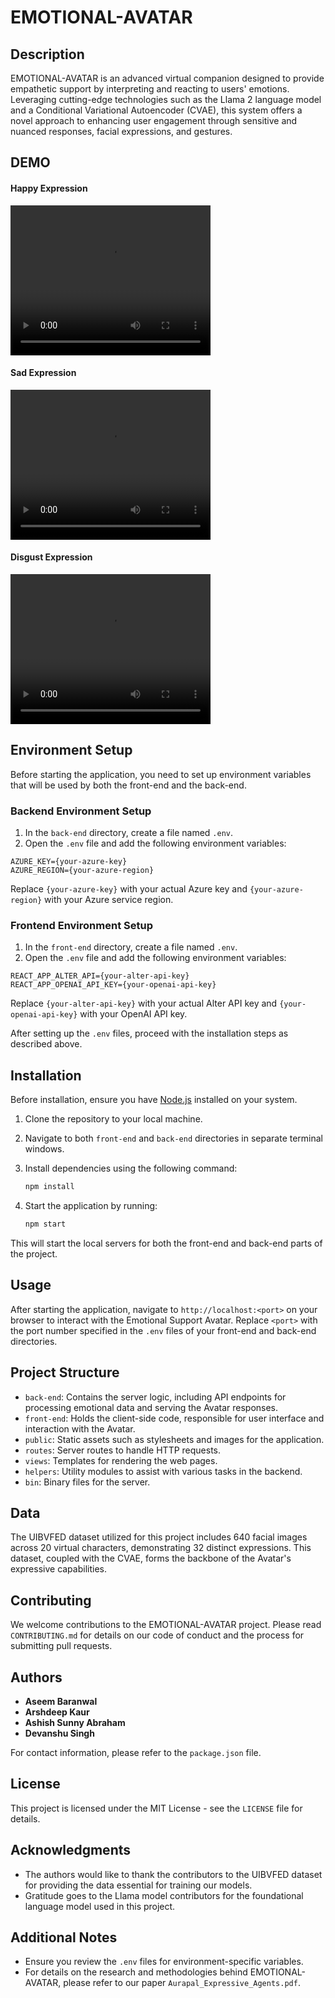 # EMOTIONAL-AVATAR

## Description

EMOTIONAL-AVATAR is an advanced virtual companion designed to provide empathetic support by interpreting and reacting to users' emotions. Leveraging cutting-edge technologies such as the Llama 2 language model and a Conditional Variational Autoencoder (CVAE), this system offers a novel approach to enhancing user engagement through sensitive and nuanced responses, facial expressions, and gestures.

## DEMO

<!-- #### Happy Expression

[![Happy Expression](https://drive.google.com/uc?export=view&id=1Gtai7U0QYXx86Tz6bP52s3hSd1LSFKJS)](https://drive.google.com/file/d/1jLjtw5usLCgWnqcBO4ygFvD4drXQIAzU)

#### Sad Expression

[![Sad Expression](https://drive.google.com/uc?export=view&id=1MsAkqtV18LdCo1xESR4y4zv1T-nHzawg)](https://drive.google.com/file/d/1jwWrJbxhClmwM18a6mfzZ8PwdhSUFhxl)

#### Disgust Expression

[![Disgust Expression](https://drive.google.com/uc?export=view&id=1Usdp7I7S0YXBo6XXLsStiFbPAJ5U6w_w)](https://drive.google.com/file/d/18ilcMnJ-4IhOTQrHkCf4zn6l905YGlg2) -->

#### Happy Expression

<video width="320" height="240" controls>
  <source src="https://drive.google.com/file/d/1jLjtw5usLCgWnqcBO4ygFvD4drXQIAzU.mov" type="video/mp4">
  Your browser does not support the video tag.
</video>

#### Sad Expression

<video width="320" height="240" controls>
  <source src="https://drive.google.com/file/d/1jwWrJbxhClmwM18a6mfzZ8PwdhSUFhxl.mov" type="video/mp4">
  Your browser does not support the video tag.
</video>

#### Disgust Expression

<video width="320" height="240" controls>
  <source src="https://drive.google.com/file/d/18ilcMnJ-4IhOTQrHkCf4zn6l905YGlg2.mov" type="video/mp4">
  Your browser does not support the video tag.
</video>

## Environment Setup

Before starting the application, you need to set up environment variables that will be used by both the front-end and the back-end.

### Backend Environment Setup

1. In the `back-end` directory, create a file named `.env`.
2. Open the `.env` file and add the following environment variables:

```
AZURE_KEY={your-azure-key}
AZURE_REGION={your-azure-region}
```

Replace `{your-azure-key}` with your actual Azure key and `{your-azure-region}` with your Azure service region.

### Frontend Environment Setup

1. In the `front-end` directory, create a file named `.env`.
2. Open the `.env` file and add the following environment variables:

```
REACT_APP_ALTER_API={your-alter-api-key}
REACT_APP_OPENAI_API_KEY={your-openai-api-key}
```

Replace `{your-alter-api-key}` with your actual Alter API key and `{your-openai-api-key}` with your OpenAI API key.

After setting up the `.env` files, proceed with the installation steps as described above.

## Installation

Before installation, ensure you have [Node.js](https://nodejs.org/) installed on your system.

1. Clone the repository to your local machine.
2. Navigate to both `front-end` and `back-end` directories in separate terminal windows.
3. Install dependencies using the following command:

   ```sh
   npm install
   ```

4. Start the application by running:

   ```sh
   npm start
   ```

This will start the local servers for both the front-end and back-end parts of the project.

## Usage

After starting the application, navigate to `http://localhost:<port>` on your browser to interact with the Emotional Support Avatar. Replace `<port>` with the port number specified in the `.env` files of your front-end and back-end directories.

## Project Structure

- `back-end`: Contains the server logic, including API endpoints for processing emotional data and serving the Avatar responses.
- `front-end`: Holds the client-side code, responsible for user interface and interaction with the Avatar.
- `public`: Static assets such as stylesheets and images for the application.
- `routes`: Server routes to handle HTTP requests.
- `views`: Templates for rendering the web pages.
- `helpers`: Utility modules to assist with various tasks in the backend.
- `bin`: Binary files for the server.

## Data

The UIBVFED dataset utilized for this project includes 640 facial images across 20 virtual characters, demonstrating 32 distinct expressions. This dataset, coupled with the CVAE, forms the backbone of the Avatar's expressive capabilities.

## Contributing

We welcome contributions to the EMOTIONAL-AVATAR project. Please read `CONTRIBUTING.md` for details on our code of conduct and the process for submitting pull requests.

## Authors

- **Aseem Baranwal**
- **Arshdeep Kaur**
- **Ashish Sunny Abraham**
- **Devanshu Singh**

For contact information, please refer to the `package.json` file.

## License

This project is licensed under the MIT License - see the `LICENSE` file for details.

## Acknowledgments

- The authors would like to thank the contributors to the UIBVFED dataset for providing the data essential for training our models.
- Gratitude goes to the Llama model contributors for the foundational language model used in this project.

## Additional Notes

- Ensure you review the `.env` files for environment-specific variables.
- For details on the research and methodologies behind EMOTIONAL-AVATAR, please refer to our paper `Aurapal_Expressive_Agents.pdf`.
